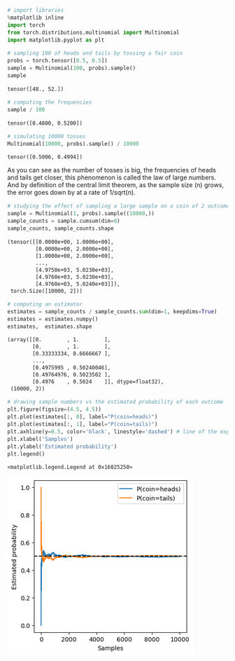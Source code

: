 ```python
# import libraries
%matplotlib inline
import torch
from torch.distributions.multinomial import Multinomial
import matplotlib.pyplot as plt
```


```python
# sampling 100 of heads and tails by tossing a fair coin
probs = torch.tensor([0.5, 0.5])
sample = Multinomial(100, probs).sample()
sample
```




    tensor([48., 52.])




```python
# computing the frequencies
sample / 100
```




    tensor([0.4800, 0.5200])




```python
# simulating 10000 tosses 
Multinomial(10000, probs).sample() / 10000 
```




    tensor([0.5006, 0.4994])



As you can see as the number of tosses is big, the frequencies of heads and tails get closer, this phenomenon is called the law of large numbers. And by definition of the central limit theorem, as the sample size (n) grows, the error goes down by at a rate of 1/sqrt(n).


```python
# studying the effect of sampling a large sample on a coin of 2 outcomes (heads, tails)
sample = Multinomial(1, probs).sample((10000,))
sample_counts = sample.cumsum(dim=0)
sample_counts, sample_counts.shape
```




    (tensor([[0.0000e+00, 1.0000e+00],
             [0.0000e+00, 2.0000e+00],
             [1.0000e+00, 2.0000e+00],
             ...,
             [4.9750e+03, 5.0230e+03],
             [4.9760e+03, 5.0230e+03],
             [4.9760e+03, 5.0240e+03]]),
     torch.Size([10000, 2]))




```python
# computing an estimator
estimates = sample_counts / sample_counts.sum(dim=1, keepdims=True)
estimates = estimates.numpy()
estimates,  estimates.shape
```




    (array([[0.        , 1.        ],
            [0.        , 1.        ],
            [0.33333334, 0.6666667 ],
            ...,
            [0.4975995 , 0.50240046],
            [0.49764976, 0.5023502 ],
            [0.4976    , 0.5024    ]], dtype=float32),
     (10000, 2))




```python
# drawing sample numbers vs the estimated probability of each outcome
plt.figure(figsize=(4.5, 4.5))
plt.plot(estimates[:, 0], label="P(coin=heads)")
plt.plot(estimates[:, 1], label="P(coin=tails)")
plt.axhline(y=0.5, color='black', linestyle='dashed') # line of the expected probability
plt.xlabel('Samples')
plt.ylabel('Estimated probability')
plt.legend()
```




    <matplotlib.legend.Legend at 0x16025250>




    
![png](output_7_1.png)
    

